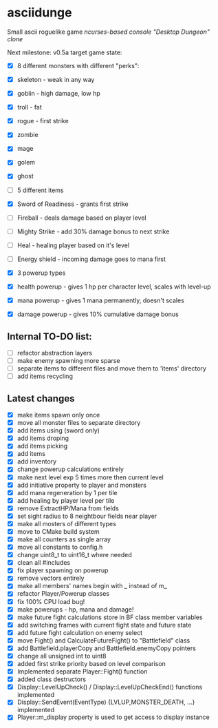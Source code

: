 # asciidunge
Small ascii roguelike game
*ncurses-based console "Desktop Dungeon" clone*

Next milestone: v0.5a
target game state:

- [x] 8 different monsters with different "perks":
 - [x] skeleton - weak in any way
 - [x] goblin - high damage, low hp
 - [x] troll - fat
 - [x] rogue - first strike
 - [x] zombie
 - [x] mage
 - [X] golem
 - [x] ghost

- [ ] 5 different items
 - [x] Sword of Readiness - grants first strike
 - [ ] Fireball - deals damage based on player level
 - [ ] Mighty Strike - add 30% damage bonus to next strike
 - [ ] Heal - healing player based on it's level
 - [ ] Energy shield - incoming damage goes to mana first

- [x] 3 powerup types
 - [x] health powerup - gives 1 hp per character level, scales with level-up
 - [x] mana powerup - gives 1 mana permanently, doesn't scales
 - [x] damage powerup - gives 10% cumulative damage bonus

## Internal TO-DO list:
- [ ] refactor abstraction layers
- [ ] make enemy spawning more sparse
- [ ] separate items to different files and move them to 'items' directory
- [ ] add items recycling

## Latest changes
- [x] make items spawn only once
- [x] move all monster files to separate directory
- [x] add items using (sword only)
- [x] add items droping
- [x] add items picking
- [x] add items
- [x] add inventory
- [x] change powerup calculations entirely
- [x] make next level exp 5 times more then current level
- [x] add initiative property to player and monsters
- [x] add mana regeneration by 1 per tile
- [x] add healing by player level per tile
- [x] remove ExtractHP/Mana from fields
- [x] set sight radius to 8 neightbour fields near player
- [x] make all mosters of different types
- [x] move to CMake build system
- [x] make all counters as single array
- [x] move all constants to config.h
- [x] change uint8_t to uint16_t where needed
- [x] clean all #includes
- [x] fix player spawning on powerup
- [x] remove vectors entirely
- [x] make all members' names begin with _ instead of m_
- [x] refactor Player/Powerup classes
- [x] fix 100% CPU load bug!
- [x] make powerups - hp, mana and damage!
- [x] make future fight calculations store in BF class member variables
- [x] add switching frames with current fight state and future state
- [x] add future fight calculation on enemy select
- [x] move Fight() and CalculateFutureFight() to "Battlefield" class
- [x] add Battlefield.playerCopy and Battlefield.enemyCopy pointers 
- [x] change all unsigned int to uint8
- [x] added first strike priority based on level comparison
- [x] Implemented separate Player::Fight() function
- [x] added class destructors
- [x] Display::LevelUpCheck() / Display::LevelUpCheckEnd() functions implemented
- [x] Display::SendEvent(EventType) {LVLUP,MONSTER_DEATH, ...} implemented
- [x] Player::m_display property is used to get access to display instance
